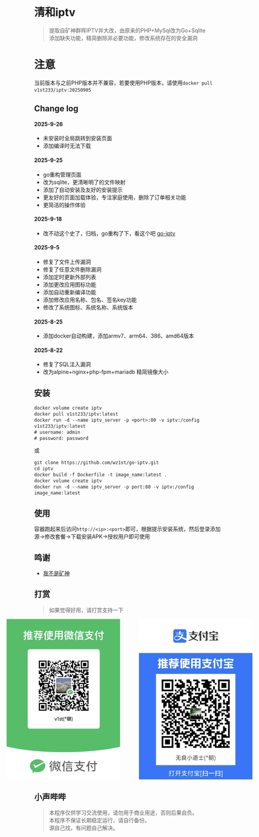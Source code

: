# 清和iptv
>提取自矿神群晖IPTV并大改，由原来的PHP+MySql改为Go+Sqlite     
>添加缺失功能，精简删除非必要功能，修改系统存在的安全漏洞      
# 注意
当前版本与之前PHP版本并不兼容，若要使用PHP版本，请使用`docker pull v1st233/iptv:20250905`

## Change log
#### 2025-9-26
- 未安装时全局跳转到安装页面
- 添加编译时无法下载

#### 2025-9-25
- go重构管理页面
- 改为sqlite，更清晰明了的文件映射
- 添加了自动安装及友好的安装提示
- 更友好的页面加载体验，专注家庭使用，删除了订单相关功能
- 更简洁的操作体验

#### 2025-9-18
- 改不动这个史了，归档，go重构了下，看这个吧 [go-iptv](https://github.com/wz1st/go-iptv)

#### 2025-9-5
- 修复了文件上传漏洞
- 修复了任意文件删除漏洞
- 添加定时更新外部列表
- 添加更改应用图标功能
- 添加自动重新编译功能
- 添加修改应用名称、包名、签名key功能
- 修改了系统图标、系统名称、系统版本

#### 2025-8-25
- 添加docker自动构建，添加armv7、arm64、386、amd64版本

#### 2025-8-22
- 修复了SQL注入漏洞
- 改为alpine+nginx+php-fpm+mariadb 精简镜像大小

## 安装
```
docker volume create iptv
docker pull v1st233/iptv:latest
docker run -d --name iptv_server -p <port>:80 -v iptv:/config v1st233/iptv:latest
# username: admin
# password: password
```
或
```
git clone https://github.com/wz1st/go-iptv.git
cd iptv
docker build -f Dockerfile -t image_name:latest .
docker volume create iptv
docker run -d --name iptv_server -p port:80 -v iptv:/config image_name:latest
``` 
## 使用
容器跑起来后访问`http://<ip>:<port>`即可，根据提示安装系统，然后登录添加源->修改套餐->下载安装APK->授权用户即可使用

## 鸣谢
- [我不是矿神](https://imnks.com/)
## 打赏
>如果觉得好用，请打赏支持一下

<div style="display: flex; justify-content: center; gap: 50px;">
  <img src="./static/images/wxpay.jpg" alt="微信" width="300">
  <img src="./static/images/zfbpay.jpg" alt="支付宝" width="300">
</div>



## 小声哔哔
>本程序仅供学习交流使用，请勿用于商业用途，否则后果自负。     
>本程序不保证长期稳定运行，请自行备份。     
>源自己找，有问题自己解决。     
<a id="bottom"></a> 